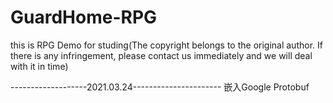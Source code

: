 # GuardHome-RPG
this is RPG Demo for studing(The copyright belongs to the original author. If there is any infringement, please contact us immediately and we will deal with it in time)

-------------------2021.03.24----------------------
嵌入Google Protobuf
